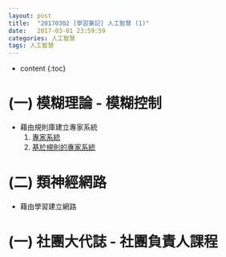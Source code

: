 ```yaml
---
layout: post
title:  "20170302 [學習筆記] 人工智慧 (1)"
date:   2017-03-01 23:59:59
categories: 人工智慧
tags: 人工智慧
---
```



* content
{:toc}


# (一) 模糊理論 - 模糊控制
* 藉由規則庫建立專家系統
    1. [專家系統](https://zh.wikipedia.org/wiki/%E4%B8%93%E5%AE%B6%E7%B3%BB%E7%BB%9F)
    2. [基於規則的專家系統](http://mail.tut.edu.tw/~th0046/past/100/Artificial%20Intelligence-0001/handout/2_Rule-based%20expert%20systems.pdf)


# (二) 類神經網路
* 藉由學習建立網路



# (一) 社團大代誌 - 社團負責人課程



